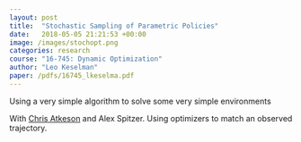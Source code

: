 ```yaml
---
layout: post
title:  "Stochastic Sampling of Parametric Policies"
date:   2018-05-05 21:21:53 +00:00
image: /images/stochopt.png
categories: research
course: "16-745: Dynamic Optimization"
author: "Leo Keselman"
paper: /pdfs/16745_lkeselma.pdf
---
```

Using a very simple algorithm to solve some very simple environments

With [Chris Atkeson](http://www.cs.cmu.edu/~cga/) and Alex Spitzer. Using optimizers to match an observed trajectory.
